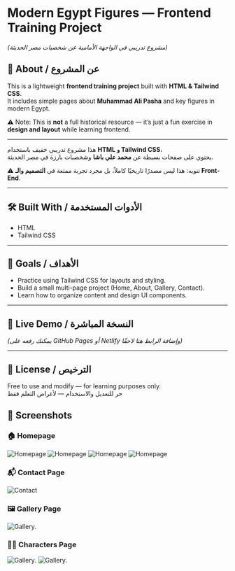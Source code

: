 # Modern Egypt Figures — Frontend Training Project  
*(مشروع تدريبي في الواجهة الأمامية عن شخصيات مصر الحديثة)*

## 📖 About / عن المشروع
This is a lightweight **frontend training project** built with **HTML & Tailwind CSS**.  
It includes simple pages about **Muhammad Ali Pasha** and key figures in modern Egypt.  

⚠️ Note: This is **not** a full historical resource — it’s just a fun exercise in **design and layout** while learning frontend.

---

هذا مشروع تدريبي خفيف باستخدام **HTML و Tailwind CSS**،  
يحتوي على صفحات بسيطة عن **محمد علي باشا** وشخصيات بارزة في مصر الحديثة.  

⚠️ تنويه: هذا ليس مصدرًا تاريخيًا كاملاً، بل مجرد تجربة ممتعة في **التصميم والـ Front-End**.

---

## 🛠️ Built With / الأدوات المستخدمة
- HTML  
- Tailwind CSS  

---

## 🎯 Goals / الأهداف
- Practice using Tailwind CSS for layouts and styling.  
- Build a small multi-page project (Home, About, Gallery, Contact).  
- Learn how to organize content and design UI components.  

---

## 🚀 Live Demo / النسخة المباشرة
*(يمكنك رفعه على GitHub Pages أو Netlify وإضافة الرابط هنا لاحقًا)*

---

## 📜 License / الترخيص
Free to use and modify — for learning purposes only.  
حر للتعديل والاستخدام — لأغراض التعلم فقط




## 📸 Screenshots

### 🏠 Homepage
![Homepage](./screenshot/screen1.png)
![Homepage](./screenshot/screen2.png)
![Homepage](./screenshot/screen3.png)
![Homepage](./screenshot/screen4.png)

### 📬 Contact Page
![Contact](./screenshot/screen6.png)

### 🖼️ Gallery Page
![Gallery](./screenshot/screen7.png).

### 🙎‍♂️ Characters Page
![Gallery](./screenshot/screen8.png).
![Gallery](./screenshot/screen9.png).
